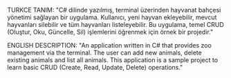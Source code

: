 TURKCE TANIM:
"C# dilinde yazılmış, terminal üzerinden hayvanat bahçesi yönetimi sağlayan bir uygulama. Kullanıcı, yeni hayvan ekleyebilir, mevcut hayvanları silebilir ve tüm hayvanları listeleyebilir. Bu uygulama, temel CRUD (Oluştur, Oku, Güncelle, Sil) işlemlerini öğrenmek için örnek bir projedir."

ENGLISH DESCRIPTION:
"An application written in C# that provides zoo management via the terminal. The user can add new animals, delete existing animals and list all animals. This application is a sample project to learn basic CRUD (Create, Read, Update, Delete) operations."
